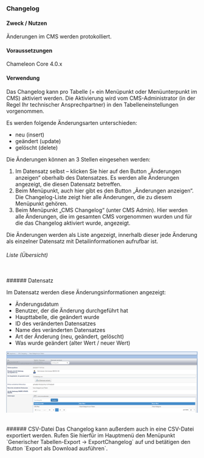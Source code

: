 ### Changelog

#### Zweck / Nutzen
Änderungen im CMS werden protokolliert. 

#### Voraussetzungen
Chameleon Core 4.0.x 

#### Verwendung

Das Changelog kann pro Tabelle (= ein Menüpunkt oder Menüunterpunkt im CMS) aktiviert werden. Die Aktivierung wird vom CMS-Administrator (in der Regel Ihr technischer Ansprechpartner) in den Tabelleneinstellungen vorgenommen.
 
Es werden folgende Änderungsarten unterschieden:

* neu (insert)
* geändert (update)
* gelöscht (delete) 

Die Änderungen können an 3 Stellen eingesehen werden:
 
1. Im Datensatz selbst – klicken Sie hier auf den Button „Änderungen anzeigen“ oberhalb des Datensatzes. Es werden alle Änderungen angezeigt, die diesen Datensatz betreffen. 
2. Beim Menüpunkt, auch hier gibt es den Button „Änderungen anzeigen“. Die Changelog-Liste zeigt hier alle Änderungen, die zu diesem Menüpunkt gehören. 
3. Beim Menüpunkt „CMS Changelog“ (unter CMS Admin). Hier werden alle Änderungen, die im gesamten CMS vorgenommen wurden und für die das Changelog aktiviert wurde, angezeigt. 
 
Die Änderungen werden als Liste angezeigt, innerhalb dieser jede Änderung als einzelner Datensatz mit Detailinformationen aufrufbar ist. 
<br>
###### Liste (Übersicht)

<br>
###### Datensatz

Im Datensatz werden diese Änderungsinformationen angezeigt: 
* Änderungsdatum
* Benutzer, der die Änderung durchgeführt hat
* Haupttabelle, die geändert wurde
* ID des veränderten Datensatzes
* Name des veränderten Datensatzes
* Art der Änderung (neu, geändert, gelöscht)
* Was wurde geändert (alter Wert / neuer Wert) 

![](/assets/changelog_datensatz.png)

<br>
###### CSV-Datei
Das Changelog kann außerdem auch in eine CSV-Datei exportiert werden. Rufen Sie hierfür im Hauptmenü den Menüpunkt `Generischer Tabellen-Export → ExportChangelog` auf und betätigen den Button `Export als Download ausführen`. 
